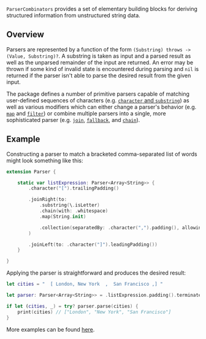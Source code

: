 `ParserCombinators` provides a set of elementary building blocks for deriving structured information from unstructured string data.

## Overview

Parsers are represented by a function of the form `(Substring) throws -> (Value, Substring)?`. A substring is taken as input and a parsed result as well as the unparsed remainder of the input are returned. An error may be thrown if some kind of invalid state is encountered during parsing and `nil` is returned if the parser isn't able to parse the desired result from the given input.

The package defines a number of primitive parsers capable of matching user-defined sequences of characters (e.g. [`character` and `substring`][substring]) as well as various modifiers which can either change a parser's behavior (e.g. [`map`][map] and [`filter`][filter]) or combine multiple parsers into a single, more sophisticated parser (e.g. [`join`][join], [`fallback`][fallback], and [`chain`][chain]).

## Example

Constructing a parser to match a bracketed comma-separated list of words might look something like this:

```swift
extension Parser {

    static var listExpression: Parser<Array<String>> {
        .character("[").trailingPadding()

        .joinRight(to:
            .substring(\.isLetter)
            .chain(with: .whitespace)
            .map(String.init)

            .collection(separatedBy: .character(",").padding(), allowingTrailingSeparator: true)
        )

        .joinLeft(to: .character("]").leadingPadding())
    }

}
```

Applying the parser is straightforward and produces the desired result:

```swift
let cities = "  [ London, New York  ,  San Francisco ,] "

let parser: Parser<Array<String>> = .listExpression.padding().terminate()

if let (cities, _) = try? parser.parse(cities) {
    print(cities) // ["London", "New York", "San Francisco"]
}
```

More examples can be found [here][examples].

[substring]: https://github.com/tesch/ParserCombinators/blob/main/Sources/Parser%20Combinators/Substring.swift

[map]: https://github.com/tesch/ParserCombinators/blob/main/Sources/Parser%20Combinators/Modifiers/Map.swift
[filter]: https://github.com/tesch/ParserCombinators/blob/main/Sources/Parser%20Combinators/Modifiers/Filter.swift

[join]: https://github.com/tesch/ParserCombinators/blob/main/Sources/Parser%20Combinators/Modifiers/Join.swift
[fallback]: https://github.com/tesch/ParserCombinators/blob/main/Sources/Parser%20Combinators/Modifiers/Fallback.swift
[chain]: https://github.com/tesch/ParserCombinators/blob/main/Sources/Parser%20Combinators/Modifiers/Chain.swift

[examples]: https://github.com/tesch/ParserCombinators/tree/main/Sources/Examples/Parsers
